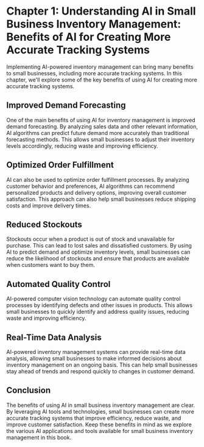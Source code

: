 Chapter 1: Understanding AI in Small Business Inventory Management: Benefits of AI for Creating More Accurate Tracking Systems
==============================================================================================================================

Implementing AI-powered inventory management can bring many benefits to small businesses, including more accurate tracking systems. In this chapter, we'll explore some of the key benefits of using AI for creating more accurate tracking systems.

Improved Demand Forecasting
---------------------------

One of the main benefits of using AI for inventory management is improved demand forecasting. By analyzing sales data and other relevant information, AI algorithms can predict future demand more accurately than traditional forecasting methods. This allows small businesses to adjust their inventory levels accordingly, reducing waste and improving efficiency.

Optimized Order Fulfillment
---------------------------

AI can also be used to optimize order fulfillment processes. By analyzing customer behavior and preferences, AI algorithms can recommend personalized products and delivery options, improving overall customer satisfaction. This approach can also help small businesses reduce shipping costs and improve delivery times.

Reduced Stockouts
-----------------

Stockouts occur when a product is out of stock and unavailable for purchase. This can lead to lost sales and dissatisfied customers. By using AI to predict demand and optimize inventory levels, small businesses can reduce the likelihood of stockouts and ensure that products are available when customers want to buy them.

Automated Quality Control
-------------------------

AI-powered computer vision technology can automate quality control processes by identifying defects and other issues in products. This allows small businesses to quickly identify and address quality issues, reducing waste and improving efficiency.

Real-Time Data Analysis
-----------------------

AI-powered inventory management systems can provide real-time data analysis, allowing small businesses to make informed decisions about inventory management on an ongoing basis. This can help small businesses stay ahead of trends and respond quickly to changes in customer demand.

Conclusion
----------

The benefits of using AI in small business inventory management are clear. By leveraging AI tools and technologies, small businesses can create more accurate tracking systems that improve efficiency, reduce waste, and improve customer satisfaction. Keep these benefits in mind as we explore the various AI applications and tools available for small business inventory management in this book.

